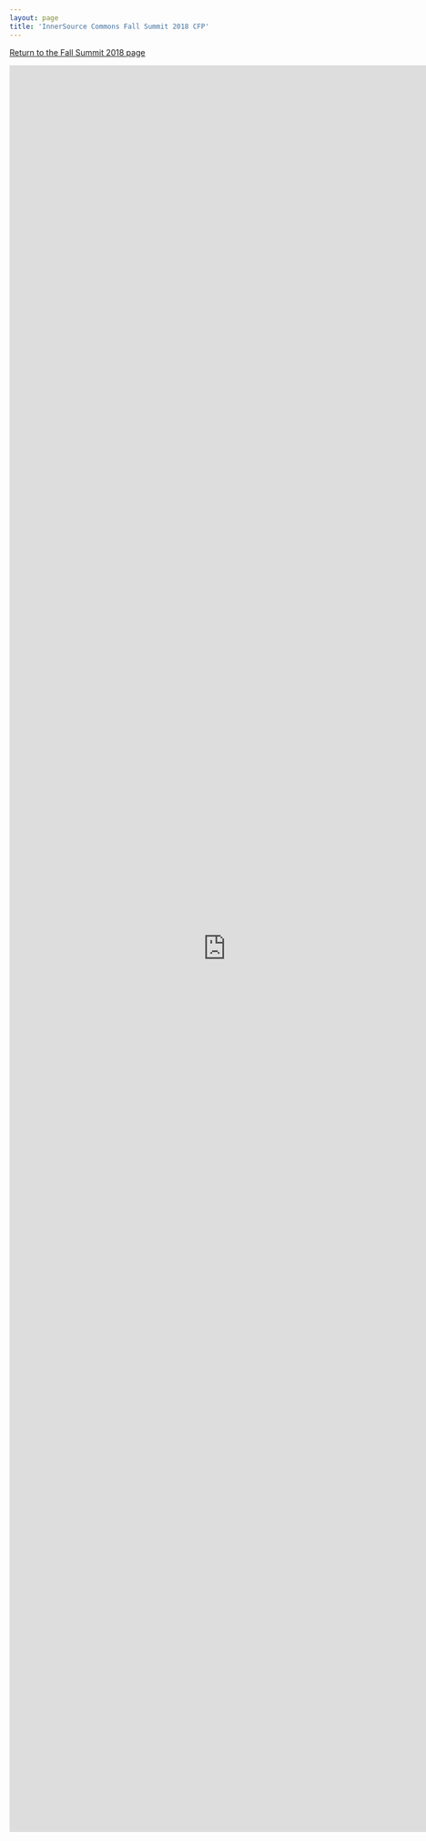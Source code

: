```yaml
---
layout: page
title: 'InnerSource Commons Fall Summit 2018 CFP'
---
```


[Return to the Fall Summit 2018 page](/InnerSourceCommons/events/isc-fall-2018/)

<iframe src="https://docs.google.com/forms/d/e/1FAIpQLSeqFGMx0hGxEBQqSCuBKbk0OKmcalWCo_uxyBn33svO5Msytw/viewform?usp=sf_link" width="760" height="3100" frameborder="0" marginheight="0" marginwidth="0">Loading...</iframe>
